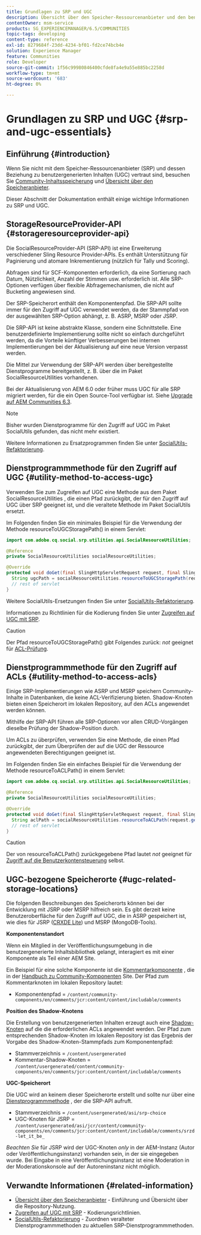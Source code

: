 ```yaml
---
title: Grundlagen zu SRP und UGC
description: Übersicht über den Speicher-Ressourcenanbieter und den benutzergenerierten Inhalt
contentOwner: msm-service
products: SG_EXPERIENCEMANAGER/6.5/COMMUNITIES
topic-tags: developing
content-type: reference
exl-id: 8279684f-23dd-4234-bf01-fd2ce74bcb4e
solution: Experience Manager
feature: Communities
role: Developer
source-git-commit: 1f56c99980846400cfde8fa4e9a55e885bc2258d
workflow-type: tm+mt
source-wordcount: '683'
ht-degree: 0%

---
```


# Grundlagen zu SRP und UGC {#srp-and-ugc-essentials}

## Einführung {#introduction}

Wenn Sie nicht mit dem Speicher-Ressourcenanbieter (SRP) und dessen Beziehung zu benutzergenerierten Inhalten (UGC) vertraut sind, besuchen Sie [Community-Inhaltsspeicherung](working-with-srp.md) und [Übersicht über den Speicheranbieter](srp.md).

Dieser Abschnitt der Dokumentation enthält einige wichtige Informationen zu SRP und UGC.

## StorageResourceProvider-API {#storageresourceprovider-api}

Die SocialResourceProvider-API (SRP-API) ist eine Erweiterung verschiedener Sling Resource Provider-APIs. Es enthält Unterstützung für Paginierung und atomare Inkrementierung (nützlich für Tally und Scoring).

Abfragen sind für SCF-Komponenten erforderlich, da eine Sortierung nach Datum, Nützlichkeit, Anzahl der Stimmen usw. erforderlich ist. Alle SRP-Optionen verfügen über flexible Abfragemechanismen, die nicht auf Bucketing angewiesen sind.

Der SRP-Speicherort enthält den Komponentenpfad. Die SRP-API sollte immer für den Zugriff auf UGC verwendet werden, da der Stammpfad von der ausgewählten SRP-Option abhängt, z. B. ASRP, MSRP oder JSRP.

Die SRP-API ist keine abstrakte Klasse, sondern eine Schnittstelle. Eine benutzerdefinierte Implementierung sollte nicht so einfach durchgeführt werden, da die Vorteile künftiger Verbesserungen bei internen Implementierungen bei der Aktualisierung auf eine neue Version verpasst werden.

Die Mittel zur Verwendung der SRP-API werden über bereitgestellte Dienstprogramme bereitgestellt, z. B. über die im Paket SocialResourceUtilities vorhandenen.

Bei der Aktualisierung von AEM 6.0 oder früher muss UGC für alle SRP migriert werden, für die ein Open Source-Tool verfügbar ist. Siehe [Upgrade auf AEM Communities 6.3](upgrade.md).

>[!NOTE]
>
>Bisher wurden Dienstprogramme für den Zugriff auf UGC im Paket SocialUtils gefunden, das nicht mehr existiert.
>
>Weitere Informationen zu Ersatzprogrammen finden Sie unter [SocialUtils-Refaktorierung](socialutils.md).

## Dienstprogrammmethode für den Zugriff auf UGC {#utility-method-to-access-ugc}

Verwenden Sie zum Zugreifen auf UGC eine Methode aus dem Paket SocialResourceUtilities , die einen Pfad zurückgibt, der für den Zugriff auf UGC über SRP geeignet ist, und die veraltete Methode im Paket SocialUtils ersetzt.

Im Folgenden finden Sie ein minimales Beispiel für die Verwendung der Methode resourceToUGCStoragePath() in einem Servlet:

```java
import com.adobe.cq.social.srp.utilities.api.SocialResourceUtilities;

@Reference
private SocialResourceUtilities socialResourceUtilities;

@Override
protected void doGet(final SlingHttpServletRequest request, final SlingHttpServletResponse response) throws ServletException, IOException {
  String ugcPath = socialResourceUtilities.resourceToUGCStoragePath(request.getResource());
  // rest of servlet
}
```

Weitere SocialUtils-Ersetzungen finden Sie unter [SocialUtils-Refaktorierung](socialutils.md).

Informationen zu Richtlinien für die Kodierung finden Sie unter [Zugreifen auf UGC mit SRP](accessing-ugc-with-srp.md).

>[!CAUTION]
>
>Der Pfad resourceToUGCStoragePath() gibt Folgendes zurück: *not* geeignet für [ACL-Prüfung](srp.md#for-access-control-acls).

## Dienstprogrammmethode für den Zugriff auf ACLs {#utility-method-to-access-acls}

Einige SRP-Implementierungen wie ASRP und MSRP speichern Community-Inhalte in Datenbanken, die keine ACL-Verifizierung bieten. Shadow-Knoten bieten einen Speicherort im lokalen Repository, auf den ACLs angewendet werden können.

Mithilfe der SRP-API führen alle SRP-Optionen vor allen CRUD-Vorgängen dieselbe Prüfung der Shadow-Position durch.

Um ACLs zu überprüfen, verwenden Sie eine Methode, die einen Pfad zurückgibt, der zum Überprüfen der auf die UGC der Ressource angewendeten Berechtigungen geeignet ist.

Im Folgenden finden Sie ein einfaches Beispiel für die Verwendung der Methode resourceToACLPath() in einem Servlet:

```java
import com.adobe.cq.social.srp.utilities.api.SocialResourceUtilities;

@Reference
private SocialResourceUtilities socialResourceUtilities;

@Override
protected void doGet(final SlingHttpServletRequest request, final SlingHttpServletResponse response) throws ServletException, IOException {
  String aclPath = socialResourceUtilities.resourceToACLPath(request.getResource());
  // rest of servlet
}
```

>[!CAUTION]
>
>Der von resourceToACLPath() zurückgegebene Pfad lautet *not* geeignet für [Zugriff auf die Benutzerkontensteuerung](#utility-method-to-access-acls) selbst.

## UGC-bezogene Speicherorte {#ugc-related-storage-locations}

Die folgenden Beschreibungen des Speicherorts können bei der Entwicklung mit JSRP oder MSRP hilfreich sein. Es gibt derzeit keine Benutzeroberfläche für den Zugriff auf UGC, die in ASRP gespeichert ist, wie dies für JSRP ([CRXDE Lite](../../help/sites-developing/developing-with-crxde-lite.md)) und MSRP (MongoDB-Tools).

**Komponentenstandort**

Wenn ein Mitglied in der Veröffentlichungsumgebung in die benutzergenerierte Inhaltsbibliothek gelangt, interagiert es mit einer Komponente als Teil einer AEM Site.

Ein Beispiel für eine solche Komponente ist die [Kommentarkomponente](http://localhost:4502/content/community-components/en/comments.html) , die in der [Handbuch zu Community-Komponenten](components-guide.md) Site. Der Pfad zum Kommentarknoten im lokalen Repository lautet:

* Komponentenpfad = `/content/community-components/en/comments/jcr:content/content/includable/comments`

**Position des Shadow-Knotens**

Die Erstellung von benutzergenerierten Inhalten erzeugt auch eine [Shadow-Knoten](srp.md#about-shadow-nodes-in-jcr) auf die die erforderlichen ACLs angewendet werden. Der Pfad zum entsprechenden Shadow-Knoten im lokalen Repository ist das Ergebnis der Vorgabe des Shadow-Knoten-Stammpfads zum Komponentenpfad:

* Stammverzeichnis = `/content/usergenerated`
* Kommentar-Shadow-Knoten = `/content/usergenerated/content/community-components/en/comments/jcr:content/content/includable/comments`

**UGC-Speicherort**

Die UGC wird an keinem dieser Speicherorte erstellt und sollte nur über eine [Dienstprogrammmethode](#utility-method-to-access-ugc) , der die SRP-API aufruft.

* Stammverzeichnis = `/content/usergenerated/asi/srp-choice`
* UGC-Knoten für JSRP = `/content/usergenerated/asi/jcr/content/community-components/en/comments/jcr:content/content/includable/comments/srzd-let_it_be_`

*Beachten Sie* für JSRP wird der UGC-Knoten *only* in der AEM-Instanz (Autor oder Veröffentlichungsinstanz) vorhanden sein, in der sie eingegeben wurde. Bei Eingabe in eine Veröffentlichungsinstanz ist eine Moderation in der Moderationskonsole auf der Autoreninstanz nicht möglich.

## Verwandte Informationen {#related-information}

* [Übersicht über den Speicheranbieter](srp.md) - Einführung und Übersicht über die Repository-Nutzung.
* [Zugreifen auf UGC mit SRP](accessing-ugc-with-srp.md) - Kodierungsrichtlinien.
* [SocialUtils-Refaktorierung](socialutils.md) - Zuordnen veralteter Dienstprogrammmethoden zu aktuellen SRP-Dienstprogrammmethoden.
